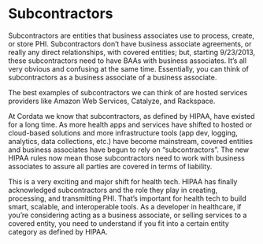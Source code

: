 # Subcontractors

Subcontractors are entities that business associates use to process, create, or store PHI. Subcontractors don’t have business associate agreements, or really any direct relationships, with covered entities; but, starting 9/23/2013, these subcontractors need to have BAAs with business associates. It’s all very obvious and confusing at the same time. Essentially, you can think of subcontractors as a business associate of a business associate.

The best examples of subcontractors we can think of are hosted services providers like Amazon Web Services, Catalyze, and Rackspace.

At Cordata we know that subcontractors, as defined by HIPAA, have existed for a long time. As more health apps and services have shifted to hosted or cloud-based solutions and more infrastructure tools (app dev, logging, analytics, data collections, etc.) have become mainstream, covered entities and business associates have begun to rely on “subcontractors”. The new HIPAA rules now mean those subcontractors need to work with business associates to assure all parties are covered in terms of liability.

This is a very exciting and major shift for health tech. HIPAA has finally acknowledged subcontractors and the role they play in creating, processing, and transmitting PHI. That’s important for health tech to build smart, scalable, and interoperable tools. As a developer in healthcare, if you’re considering acting as a business associate, or selling services to a covered entity, you need to understand if you fit into a certain entity category as defined by HIPAA.
